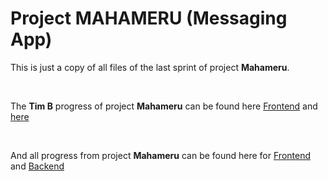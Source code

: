 <h1>Project <b>MAHAMERU</b> (Messaging App)</h1>

<p>This is just a copy of all files of the last sprint of project <b>Mahameru</b>.</p>
  <br>
<p>The <b>Tim B</b> progress of project <b>Mahameru</b> can be found here <a href="https://github.com/HakiruKamiZX/MahameruFrontendTimB">Frontend</a> and <a href="https://github.com/farrasalif1302/MahameruBackendTimB">here</a></p>

<br>

And all progress from project <b>Mahameru</b> can be found here for <a href="https://github.com/DhiaReza/MahameruFrontend">Frontend</a> and <a href="https://github.com/DhiaReza/MahameruBackend">Backend</a>
